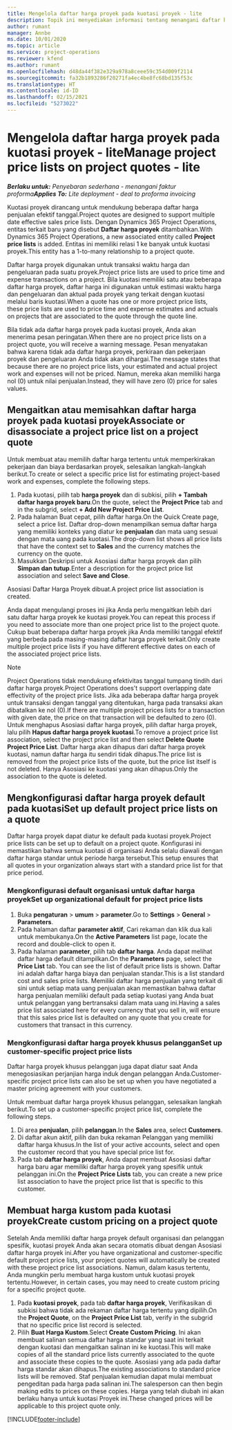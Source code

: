 ```yaml
---
title: Mengelola daftar harga proyek pada kuotasi proyek - lite
description: Topik ini menyediakan informasi tentang menangani daftar harga proyek di kuotasi. (Sales)
author: rumant
manager: Annbe
ms.date: 10/01/2020
ms.topic: article
ms.service: project-operations
ms.reviewer: kfend
ms.author: rumant
ms.openlocfilehash: d48da44f382e329a978a8ceee59c354d009f2114
ms.sourcegitcommit: fa32b1893286f20271fa4ec4be8fc68bd135f53c
ms.translationtype: HT
ms.contentlocale: id-ID
ms.lasthandoff: 02/15/2021
ms.locfileid: "5273022"
---
```

# <a name="manage-project-price-lists-on-project-quotes---lite"></a><span data-ttu-id="1fa73-104">Mengelola daftar harga proyek pada kuotasi proyek - lite</span><span class="sxs-lookup"><span data-stu-id="1fa73-104">Manage project price lists on project quotes - lite</span></span>

<span data-ttu-id="1fa73-105">_**Berlaku untuk:** Penyebaran sederhana - menangani faktur proforma_</span><span class="sxs-lookup"><span data-stu-id="1fa73-105">_**Applies To:** Lite deployment - deal to proforma invoicing_</span></span>

<span data-ttu-id="1fa73-106">Kuotasi proyek dirancang untuk mendukung beberapa daftar harga penjualan efektif tanggal.</span><span class="sxs-lookup"><span data-stu-id="1fa73-106">Project quotes are designed to support multiple date effective sales price lists.</span></span> <span data-ttu-id="1fa73-107">Dengan Dynamics 365 Project Operations, entitas terkait baru yang disebut **Daftar harga proyek** ditambahkan.</span><span class="sxs-lookup"><span data-stu-id="1fa73-107">With Dynamics 365 Project Operations, a new associated entity called **Project price lists** is added.</span></span> <span data-ttu-id="1fa73-108">Entitas ini memiliki relasi 1 ke banyak untuk kuotasi proyek.</span><span class="sxs-lookup"><span data-stu-id="1fa73-108">This entity has a 1-to-many relationship to a project quote.</span></span>

<span data-ttu-id="1fa73-109">Daftar harga proyek digunakan untuk transaksi waktu harga dan pengeluaran pada suatu proyek.</span><span class="sxs-lookup"><span data-stu-id="1fa73-109">Project price lists are used to price time and expense transactions on a project.</span></span> <span data-ttu-id="1fa73-110">Bila kuotasi memiliki satu atau beberapa daftar harga proyek, daftar harga ini digunakan untuk estimasi waktu harga dan pengeluaran dan aktual pada proyek yang terkait dengan kuotasi melalui baris kuotasi.</span><span class="sxs-lookup"><span data-stu-id="1fa73-110">When a quote has one or more project price lists, these price lists are used to price time and expense estimates and actuals on projects that are associated to the quote through the quote line.</span></span>

<span data-ttu-id="1fa73-111">Bila tidak ada daftar harga proyek pada kuotasi proyek, Anda akan menerima pesan peringatan.</span><span class="sxs-lookup"><span data-stu-id="1fa73-111">When there are no project price lists on a project quote, you will receive a warning message.</span></span> <span data-ttu-id="1fa73-112">Pesan menyatakan bahwa karena tidak ada daftar harga proyek, perkiraan dan pekerjaan proyek dan pengeluaran Anda tidak akan dihargai.</span><span class="sxs-lookup"><span data-stu-id="1fa73-112">The message states that because there are no project price lists, your estimated and actual project work and expenses will not be priced.</span></span> <span data-ttu-id="1fa73-113">Namun, mereka akan memiliki harga nol (0) untuk nilai penjualan.</span><span class="sxs-lookup"><span data-stu-id="1fa73-113">Instead, they will have zero (0) price for sales values.</span></span>

## <a name="associate-or-disassociate-a-project-price-list-on-a-project-quote"></a><span data-ttu-id="1fa73-114">Mengaitkan atau memisahkan daftar harga proyek pada kuotasi proyek</span><span class="sxs-lookup"><span data-stu-id="1fa73-114">Associate or disassociate a project price list on a project quote</span></span>

<span data-ttu-id="1fa73-115">Untuk membuat atau memilih daftar harga tertentu untuk memperkirakan pekerjaan dan biaya berdasarkan proyek, selesaikan langkah-langkah berikut.</span><span class="sxs-lookup"><span data-stu-id="1fa73-115">To create or select a specific price list for estimating project-based work and expenses, complete the following steps.</span></span>

1. <span data-ttu-id="1fa73-116">Pada kuotasi, pilih tab **harga proyek** dan di subkisi, pilih **+ Tambah daftar harga proyek baru**.</span><span class="sxs-lookup"><span data-stu-id="1fa73-116">On the quote, select the **Project Price** tab and in the subgrid, select **+ Add New Project Price List**.</span></span>
2. <span data-ttu-id="1fa73-117">Pada halaman Buat cepat, pilih daftar harga.</span><span class="sxs-lookup"><span data-stu-id="1fa73-117">On the Quick Create page, select a price list.</span></span> <span data-ttu-id="1fa73-118">Daftar drop-down menampilkan semua daftar harga yang memiliki konteks yang diatur ke **penjualan** dan mata uang sesuai dengan mata uang pada kuotasi.</span><span class="sxs-lookup"><span data-stu-id="1fa73-118">The drop-down list shows all price lists that have the context set to **Sales** and the currency matches the currency on the quote.</span></span>
4. <span data-ttu-id="1fa73-119">Masukkan Deskripsi untuk Asosiasi daftar harga proyek dan pilih **Simpan dan tutup**.</span><span class="sxs-lookup"><span data-stu-id="1fa73-119">Enter a description for the project price list association and select **Save and Close**.</span></span>

<span data-ttu-id="1fa73-120">Asosiasi Daftar Harga Proyek dibuat.</span><span class="sxs-lookup"><span data-stu-id="1fa73-120">A project price list association is created.</span></span>

<span data-ttu-id="1fa73-121">Anda dapat mengulangi proses ini jika Anda perlu mengaitkan lebih dari satu daftar harga proyek ke kuotasi proyek.</span><span class="sxs-lookup"><span data-stu-id="1fa73-121">You can repeat this process if you need to associate more than one project price list to the project quote.</span></span> <span data-ttu-id="1fa73-122">Cukup buat beberapa daftar harga proyek jika Anda memiliki tanggal efektif yang berbeda pada masing-masing daftar harga proyek terkait.</span><span class="sxs-lookup"><span data-stu-id="1fa73-122">Only create multiple project price lists if you have different effective dates on each of the associated project price lists.</span></span>

> [!NOTE]
> <span data-ttu-id="1fa73-123">Project Operations tidak mendukung efektivitas tanggal tumpang tindih dari daftar harga proyek.</span><span class="sxs-lookup"><span data-stu-id="1fa73-123">Project Operations does't support overlapping date effectivity of the project price lists.</span></span> <span data-ttu-id="1fa73-124">Jika ada beberapa daftar harga proyek untuk transaksi dengan tanggal yang ditentukan, harga pada transaksi akan dibatalkan ke nol (0).</span><span class="sxs-lookup"><span data-stu-id="1fa73-124">If there are multiple project prices lists for a transaction with given date, the price on that transaction will be defaulted to zero (0).</span></span>
<span data-ttu-id="1fa73-125">Untuk menghapus Asosiasi daftar harga proyek, pilih daftar harga proyek, lalu pilih **Hapus daftar harga proyek kuotasi**.</span><span class="sxs-lookup"><span data-stu-id="1fa73-125">To remove a project price list association, select the project price list and then select **Delete Quote Project Price List**.</span></span> <span data-ttu-id="1fa73-126">Daftar harga akan dihapus dari daftar harga proyek kuotasi, namun daftar harga itu sendiri tidak dihapus.</span><span class="sxs-lookup"><span data-stu-id="1fa73-126">The price list is removed from the project price lists of the quote, but the price list itself is not deleted.</span></span> <span data-ttu-id="1fa73-127">Hanya Asosiasi ke kuotasi yang akan dihapus.</span><span class="sxs-lookup"><span data-stu-id="1fa73-127">Only the association to the quote is deleted.</span></span>

## <a name="set-up-default-project-price-lists-on-a-quote"></a><span data-ttu-id="1fa73-128">Mengkonfigurasi daftar harga proyek default pada kuotasi</span><span class="sxs-lookup"><span data-stu-id="1fa73-128">Set up default project price lists on a quote</span></span>

<span data-ttu-id="1fa73-129">Daftar harga proyek dapat diatur ke default pada kuotasi proyek.</span><span class="sxs-lookup"><span data-stu-id="1fa73-129">Project price lists can be set up to default on a project quote.</span></span> <span data-ttu-id="1fa73-130">Konfigurasi ini memastikan bahwa semua kuotasi di organisasi Anda selalu diawali dengan daftar harga standar untuk periode harga tersebut.</span><span class="sxs-lookup"><span data-stu-id="1fa73-130">This setup ensures that all quotes in your organization always start with a standard price list for that price period.</span></span>

### <a name="set-up-organizational-default-for-project-price-lists"></a><span data-ttu-id="1fa73-131">Mengkonfigurasi default organisasi untuk daftar harga proyek</span><span class="sxs-lookup"><span data-stu-id="1fa73-131">Set up organizational default for project price lists</span></span>

1. <span data-ttu-id="1fa73-132">Buka **pengaturan** > **umum** > **parameter**.</span><span class="sxs-lookup"><span data-stu-id="1fa73-132">Go to **Settings** > **General** > **Parameters**.</span></span>
2. <span data-ttu-id="1fa73-133">Pada halaman daftar **parameter aktif**, Cari rekaman dan klik dua kali untuk membukanya.</span><span class="sxs-lookup"><span data-stu-id="1fa73-133">On the **Active Parameters** list page, locate the record and double-click to open it.</span></span> 
3. <span data-ttu-id="1fa73-134">Pada halaman **parameter**, pilih tab **daftar harga**. Anda dapat melihat daftar harga default ditampilkan.</span><span class="sxs-lookup"><span data-stu-id="1fa73-134">On the **Parameters** page, select the **Price List** tab. You can see the list of default price lists is shown.</span></span> <span data-ttu-id="1fa73-135">Daftar ini adalah daftar harga biaya dan penjualan standar.</span><span class="sxs-lookup"><span data-stu-id="1fa73-135">This is a list standard cost and sales price lists.</span></span> <span data-ttu-id="1fa73-136">Memiliki daftar harga penjualan yang terkait di sini untuk setiap mata uang penjualan akan memastikan bahwa daftar harga penjualan memiliki default pada setiap kuotasi yang Anda buat untuk pelanggan yang bertransaksi dalam mata uang ini.</span><span class="sxs-lookup"><span data-stu-id="1fa73-136">Having a sales price list associated here for every currency that you sell in, will ensure that this sales price list is defaulted on any quote that you create for customers that transact in this currency.</span></span>

### <a name="set-up-customer-specific-project-price-lists"></a><span data-ttu-id="1fa73-137">Mengkonfigurasi daftar harga proyek khusus pelanggan</span><span class="sxs-lookup"><span data-stu-id="1fa73-137">Set up customer-specific project price lists</span></span>

<span data-ttu-id="1fa73-138">Daftar harga proyek khusus pelanggan juga dapat diatur saat Anda menegosiasikan perjanjian harga induk dengan pelanggan Anda.</span><span class="sxs-lookup"><span data-stu-id="1fa73-138">Customer-specific project price lists can also be set up when you have negotiated a master pricing agreement with your customers.</span></span>

<span data-ttu-id="1fa73-139">Untuk membuat daftar harga proyek khusus pelanggan, selesaikan langkah berikut.</span><span class="sxs-lookup"><span data-stu-id="1fa73-139">To set up a customer-specific project price list, complete the following steps.</span></span>

1. <span data-ttu-id="1fa73-140">Di area **penjualan**, pilih **pelanggan**.</span><span class="sxs-lookup"><span data-stu-id="1fa73-140">In the **Sales** area, select **Customers**.</span></span>
2. <span data-ttu-id="1fa73-141">Di daftar akun aktif, pilih dan buka rekaman Pelanggan yang memiliki daftar harga khusus.</span><span class="sxs-lookup"><span data-stu-id="1fa73-141">In the list of your active accounts, select and open the customer record that you have special price list for.</span></span>
3. <span data-ttu-id="1fa73-142">Pada tab **daftar harga proyek**, Anda dapat membuat Asosiasi daftar harga baru agar memiliki daftar harga proyek yang spesifik untuk pelanggan ini.</span><span class="sxs-lookup"><span data-stu-id="1fa73-142">On the **Project Price Lists** tab, you can create a new price list association to have the project price list that is specific to this customer.</span></span>

## <a name="create-custom-pricing-on-a-project-quote"></a><span data-ttu-id="1fa73-143">Membuat harga kustom pada kuotasi proyek</span><span class="sxs-lookup"><span data-stu-id="1fa73-143">Create custom pricing on a project quote</span></span>

<span data-ttu-id="1fa73-144">Setelah Anda memiliki daftar harga proyek default organisasi dan pelanggan spesifik, kuotasi proyek Anda akan secara otomatis dibuat dengan Asosiasi daftar harga proyek ini.</span><span class="sxs-lookup"><span data-stu-id="1fa73-144">After you have organizational and customer-specific default project price lists, your project quotes will automatically be created with these project price list associations.</span></span> <span data-ttu-id="1fa73-145">Namun, dalam kasus tertentu, Anda mungkin perlu membuat harga kustom untuk kuotasi proyek tertentu.</span><span class="sxs-lookup"><span data-stu-id="1fa73-145">However, in certain cases, you may need to create custom pricing for a specific project quote.</span></span> 

1. <span data-ttu-id="1fa73-146">Pada **kuotasi proyek**, pada tab **daftar harga proyek**, Verifikasikan di subkisi bahwa tidak ada rekaman daftar harga tertentu yang dipilih.</span><span class="sxs-lookup"><span data-stu-id="1fa73-146">On the **Project Quote**, on the **Project Price List** tab, verify in the subgrid that no specific price list record is selected.</span></span>
2. <span data-ttu-id="1fa73-147">Pilih **Buat Harga Kustom**.</span><span class="sxs-lookup"><span data-stu-id="1fa73-147">Select **Create Custom Pricing**.</span></span> <span data-ttu-id="1fa73-148">Ini akan membuat salinan semua daftar harga standar yang saat ini terkait dengan kuotasi dan mengaitkan salinan ini ke kuotasi.</span><span class="sxs-lookup"><span data-stu-id="1fa73-148">This will make copies of all the standard price lists currently associated to the quote and associate these copies to the quote.</span></span> <span data-ttu-id="1fa73-149">Asosiasi yang ada pada daftar harga standar akan dihapus.</span><span class="sxs-lookup"><span data-stu-id="1fa73-149">The existing associations to standard price lists will be removed.</span></span> <span data-ttu-id="1fa73-150">Staf penjualan kemudian dapat mulai membuat pengeditan pada harga pada salinan ini.</span><span class="sxs-lookup"><span data-stu-id="1fa73-150">The salesperson can then begin making edits to prices on these copies.</span></span> <span data-ttu-id="1fa73-151">Harga yang telah diubah ini akan berlaku hanya untuk kuotasi Proyek ini.</span><span class="sxs-lookup"><span data-stu-id="1fa73-151">These changed prices will be applicable to this project quote only.</span></span>


[!INCLUDE[footer-include](../../includes/footer-banner.md)]